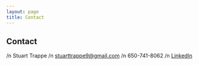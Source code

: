 ```yaml
---
layout: page
title: Contact
---
```

## Contact
/n
Stuart Trappe
/n
stuarttrappe9@gmail.com
/n
650-741-8062
/n
[LinkedIn](https://www.linkedin.com/in/stuart-trappe/)
